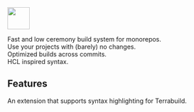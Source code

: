 <a href="https://terrabuild.io?utm_campaign=magnusopera-terrabuild-github-repo&utm_source=marketplace.visualstudio.com&utm_medium=top-logo" title="Terrabuild - Monorepo build tool">
    <img src="https://terrabuild.io/images/logo-name.svg" height="50" />
</a>

<br>

Fast and low ceremony build system for monorepos.\
Use your projects with (barely) no changes.\
Optimized builds across commits.\
HCL inspired syntax.

## Features

An extension that supports syntax highlighting for Terrabuild.
